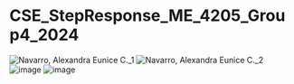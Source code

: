 # CSE_StepResponse_ME_4205_Group4_2024

![Navarro, Alexandra Eunice C._1](https://github.com/alexaecn/CSE_StepResponse_ME_4205_Group4_2024/assets/159086894/c73c3a99-53c0-4955-817e-f9224066af64)
![Navarro, Alexandra Eunice C._2](https://github.com/alexaecn/CSE_StepResponse_ME_4205_Group4_2024/assets/159086894/56af1b58-4375-4a6d-b71c-46fdd4f512b6)
![image](https://github.com/alexaecn/CSE_StepResponse_ME_4205_Group4_2024/assets/159086894/27d93ca2-0532-466a-8847-8d58642eed57)
![image](https://github.com/alexaecn/CSE_StepResponse_ME_4205_Group4_2024/assets/159086894/fae6f245-07b9-4c50-9164-ca348c3b2483)







